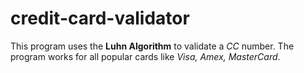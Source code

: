 # credit-card-validator
This program uses the __Luhn Algorithm__ to validate a _CC_ number. The program works for all popular cards like _Visa, Amex, MasterCard_.
